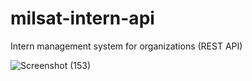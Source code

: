 # milsat-intern-api
Intern management system for organizations (REST API)

![Screenshot (153)](https://user-images.githubusercontent.com/105202204/187760777-a26a1c7c-d32d-455e-aba8-ec218dd2c467.png)
